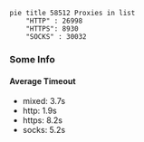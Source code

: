 
```mermaid
pie title 58512 Proxies in list
    "HTTP" : 26998
    "HTTPS": 8930
    "SOCKS" : 30032
```

### Some Info
#### Average Timeout

- mixed: 3.7s
- http: 1.9s
- https: 8.2s
- socks: 5.2s